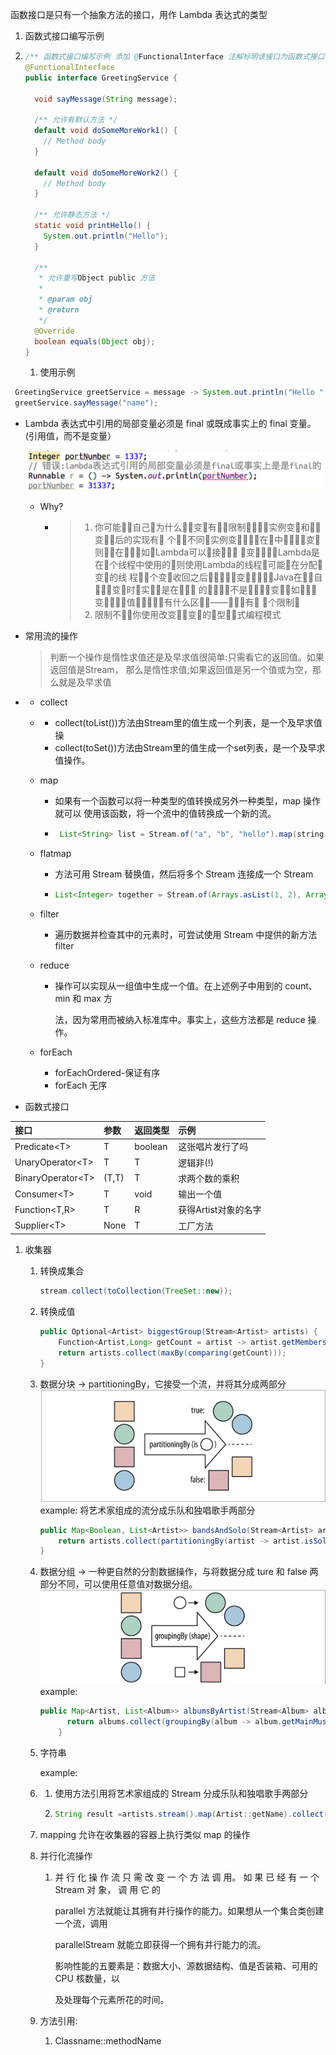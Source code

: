 函数接口是只有一个抽象方法的接口，用作 Lambda 表达式的类型  
1. 函数式接口编写示例

1. ```java
   /** 函数式接口编写示例 添加 @FunctionalInterface 注解标明该接口为函数式接口 */
   @FunctionalInterface
   public interface GreetingService {

     void sayMessage(String message);

     /** 允许有默认方法 */
     default void doSomeMoreWork1() {
       // Method body
     }

     default void doSomeMoreWork2() {
       // Method body
     }

     /** 允许静态方法 */
     static void printHello() {
       System.out.println("Hello");
     }

     /**
      * 允许重写Object public 方法
      *
      * @param obj
      * @return
      */
     @Override
     boolean equals(Object obj);
   }
   ```

   1. 使用示例

```java
 GreetingService greetService = message -> System.out.println("Hello " + message);
 greetService.sayMessage("name");
```

* Lambda 表达式中引用的局部变量必须是 final 或既成事实上的 final 变量。\(引用值，而不是变量）

  ![](/assets/final.png)

  * Why?

    * > 1. 你可能􏰩􏵡自己􏰇为什么􏵌􏱦变􏱾有􏰲􏱴限制􏰟􏲇􏰪􏰇实例变􏱾和􏵌􏱦变􏱾􏱭后的实现有􏰪 个􏴆􏸀不同􏰟实例变􏱾􏲷􏳉􏸁在􏵮中􏰇􏲽􏵌􏱦变􏱾则􏱅􏳉在􏸂􏱟􏰟如􏲑Lambda可以􏱇接􏸃􏵡􏵌 􏱦变􏱾􏰇􏲽􏳤Lambda是在􏰪个线程中使用的􏰇则使用Lambda的线程􏰇可能􏰩在分配􏰣变􏱾的线 程􏰗􏰲个变􏱾收回之后􏰇􏲥􏸃􏵡􏰣变􏱾􏰟􏱬􏱯􏰇Java在􏸃􏵡自􏵛􏵌􏱦变􏱾时􏰇实􏵋􏱟是在􏸃􏵡􏰽 的􏸄􏰅􏰇􏲽不是􏸃􏵡􏲌􏳟变􏱾􏰟如􏲑􏵌􏱦变􏱾􏴀􏴀􏷓值􏰪􏲭􏳀􏱣􏱆有什么区􏳃􏰧——􏱬􏱯􏱣有􏰧 􏰲个限制􏰟
      > 2. 限制不􏸅􏸆你使用改变􏱥􏱦变􏱾的􏸇型􏸈􏸉式编程模式

* 常用流的操作

  > 判断一个操作是惰性求值还是及早求值很简单:只需看它的返回值。如果返回值是Stream， 那么是惰性求值;如果返回值是另一个值或为空，那么就是及早求值

* * collect
  * * collect\(toList\(\)\)方法由Stream里的值生成一个列表，是一个及早求值操
    * collect\(toSet\(\)\)方法由Stream里的值生成一个set列表，是一个及早求值操作。
  * map

    * 如果有一个函数可以将一种类型的值转换成另外一种类型，map 操作就可以 使用该函数，将一个流中的值转换成一个新的流。

    * ```java
       List<String> list = Stream.of("a", "b", "hello").map(string -> string.toUpperCase()).collect(Collectors.toList());
      ```

  * flatmap

    * 方法可用 Stream 替换值，然后将多个 Stream 连接成一个 Stream

    * ```java
      List<Integer> together = Stream.of(Arrays.asList(1, 2), Arrays.asList(3, 4)).flatMap(Collection::stream).collect(Collectors.toList());
      ```

  * filter

    * 遍历数据并检查其中的元素时，可尝试使用 Stream 中提供的新方法 filter

  * reduce

    * 操作可以实现从一组值中生成一个值。在上述例子中用到的 count、min 和 max 方

      法，因为常用而被纳入标准库中。事实上，这些方法都是 reduce 操作。

  * forEach

    * forEachOrdered-保证有序
    * forEach 无序
* 函数式接口

| 接口 | 参数 | 返回类型 | 示例 |
| :--- | :--- | :--- | :--- |
| Predicate&lt;T&gt; | T | boolean | 这张唱片发行了吗 |
| UnaryOperator&lt;T&gt; | T | T | 逻辑非\(!\) |
| BinaryOperator&lt;T&gt; | \(T,T\) | T | 求两个数的乘积 |
| Consumer&lt;T&gt; | T | void | 输出一个值 |
| Function&lt;T,R&gt; | T | R | 获得Artist对象的名字 |
| Supplier&lt;T&gt; | None | T | 工厂方法 |

1. 收集器

   1. 转换成集合

      ```java
      stream.collect(toCollection(TreeSet::new));
      ```

   2. 转换成值

      ```java
      public Optional<Artist> biggestGroup(Stream<Artist> artists) {
          Function<Artist,Long> getCount = artist -> artist.getMembers().count();
          return artists.collect(maxBy(comparing(getCount)));
      }
      ```

   3. 数据分块 -&gt; partitioningBy，它接受一个流，并将其分成两部分![](/assets/partitioningBy.png)example: 将艺术家组成的流分成乐队和独唱歌手两部分

      ```java
      public Map<Boolean, List<Artist>> bandsAndSolo(Stream<Artist> artists) {
          return artists.collect(partitioningBy(artist -> artist.isSolo()));
      }
      ```

   4. 数据分组 -&gt; 一种更自然的分割数据操作，与将数据分成 ture 和 false 两部分不同，可以使用任意值对数据分组。![](/assets/groupingBy.png)example:

      ```java
      public Map<Artist, List<Album>> albumsByArtist(Stream<Album> albums) {
            return albums.collect(groupingBy(album -> album.getMainMusician()));
          }
      ```

   5. 字符串

      example:

   6. 1. 使用方法引用将艺术家组成的 Stream 分成乐队和独唱歌手两部分
      2. ```java
         String result =artists.stream().map(Artist::getName).collect(Collectors.joining(", ", "[", "]"));
         ```
   7. mapping 允许在收集器的容器上执行类似 map 的操作

   8. 并行化流操作

      1. 并 行 化 操 作 流 只 需 改 变 一 个 方 法 调 用。 如 果 已 经 有 一 个 Stream 对 象， 调 用 它 的

         parallel 方法就能让其拥有并行操作的能力。如果想从一个集合类创建一个流，调用

         parallelStream 就能立即获得一个拥有并行能力的流。

         影响性能的五要素是：数据大小、源数据结构、值是否装箱、可用的 CPU 核数量，以

         及处理每个元素所花的时间。

   9. 方法引用:

      1. Classname::methodName




